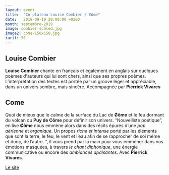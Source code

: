 ```yaml
---
layout: event
title:  "Co plateau Louise Combier / Côme"
date:   2019-09-19 20:00:00 +0200
month: septembre-2019
image: combier-scaled.jpg
image2: come-150x150.jpg
tarif: 5€
---
```


## Louise Combier

**Louise Combier** chante en français et également en anglais sur quelques poèmes d'auteurs qui lui sont chers, ainsi que ses propres poèmes. L’interprétation des textes est portée par un groove léger et appréciable, dans un univers sombre, mais sincère. Accompagnée par **Pierrick Vivares**



## Come

Quoi de mieux que le calme de la surface du Lac de **Ȼôme** et le feu dormant du volcan du **Puy de Côme** pour définir son univers. “Nouvelliste poétique”, en live **Ȼôme** nous emmène alors dans des récits épurés d’une _pop aérienne_ et _organique_. Un propos _riche et intense_ porté par les éléments que sont la terre, le feu, le vent et l’eau afin de se rapprocher de soi même et donc, de l’autre. ”, il vous prend par la main pour vous emmener dans vos émotions masquées, à travers _le chant diphonique_, une énergie communicative ou encore des _ambiances apaisantes_. Avec **Pierrick Vivares**.

[Le site](http://come-officiel.com/)

